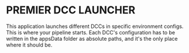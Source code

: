# PREMIER DCC LAUNCHER

This application launches different DCCs in specific environment configs.
This is where your pipeline starts. Each DCC's configuration has to be
written in the appsData folder as absolute paths, and it's the only place
where it should be.